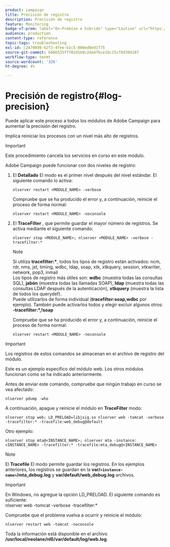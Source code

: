 ```yaml
---
product: campaign
title: Precisión de registro
description: Precisión de registro
feature: Monitoring
badge-v7-prem: label="On-Premise e híbrido" type="Caution" url="https://experienceleague.adobe.com/docs/campaign-classic/using/installing-campaign-classic/architecture-and-hosting-models/hosting-models-lp/hosting-models.html?lang=es" tooltip="Se aplica solo a implementaciones On-premise e híbridas"
audience: production
content-type: reference
topic-tags: troubleshooting
exl-id: c2470098-62f3-4fee-b1c5-800ed0e91f75
source-git-commit: b666535f7f82d1b8c2da4fbce1bc25cf8d39d187
workflow-type: tm+mt
source-wordcount: '326'
ht-degree: 4%

---
```


# Precisión de registro{#log-precision}



Puede aplicar este proceso a todos los módulos de Adobe Campaign para aumentar la precisión del registro.

Implica reiniciar los procesos con un nivel más alto de registros.

>[!IMPORTANT]
>
>Este procedimiento cancela los servicios en curso en este módulo.

Adobe Campaign puede funcionar con dos niveles de registro:

1. El **Detallado** El modo es el primer nivel después del nivel estándar. El siguiente comando lo activa:

   ```
   nlserver restart <MODULE_NAME> -verbose 
   ```

   Compruebe que se ha producido el error y, a continuación, reinicie el proceso de forma normal:

   ```
   nlserver restart <MODULE_NAME> -noconsole
   ```

1. El **TraceFilter** , que permite guardar el mayor número de registros. Se activa mediante el siguiente comando:

   ```
   nlserver stop <MODULE_NAME>; nlserver <MODULE_NAME> -verbose -tracefilter:*
   ```

   >[!NOTE]
   >
   >Si utiliza **tracefilter:&#42;**, todos los tipos de registro están activados: ncm, rdr, nms, jst, timing, wdbc, ldap, soap, xtk, xtkquery, session, xtkwriter, network, pop3, inmail\
   Los tipos de registro más útiles son: **wdbc** (muestra todas las consultas SQL), **jabón** (muestra todas las llamadas SOAP), **ldap** (muestra todas las consultas LDAP después de la autenticación), **xtkquery** (muestra la lista de todos los querydef).\
   Puede utilizarlos de forma individual (**tracefilter:soap,wdbc** por ejemplo). También puede activarlos todos y elegir excluir algunos otros: **-tracefilter:&#42;,!soap**

   Compruebe que se ha producido el error y, a continuación, reinicie el proceso de forma normal:

   ```
   nlserver restart <MODULE_NAME> -noconsole
   ```

>[!IMPORTANT]
>
Los registros de estos comandos se almacenan en el archivo de registro del módulo.

Este es un ejemplo específico del módulo web. Los otros módulos funcionan como se ha indicado anteriormente.

Antes de enviar este comando, compruebe que ningún trabajo en curso se vea afectado:

```
nlserver pdump -who
```

A continuación, apague y reinicie el módulo en **TraceFilter** modo:

```
nlserver stop web; LD_PRELOAD=libjsig.so nlserver web -tomcat -verbose -tracefilter:* -tracefile:web_debug@default
```

Otro ejemplo:

```
nlserver stop mta@<INSTANCE_NAME>; nlserver mta -instance:<INSTANCE_NAME> -tracefilter:* -tracefile:mta_debug@<INSTANCE_NAME>
```

>[!NOTE]
>
El **Tracefile** El modo permite guardar los registros. En los ejemplos anteriores, los registros se guardan en la **var/`<instance-name>`/mta_debug.log** y **var/default/web_debug.log** archivos.

>[!IMPORTANT]
>
En Windows, no agregue la opción LD_PRELOAD. El siguiente comando es suficiente:\
nlserver web -tomcat -verbose -tracefilter:&#42;

Compruebe que el problema vuelva a ocurrir y reinicie el módulo:

```
nlserver restart web -tomcat -noconsole
```

Toda la información está disponible en el archivo **/usr/local/neolane/nl6/var/default/log/web.log**.

